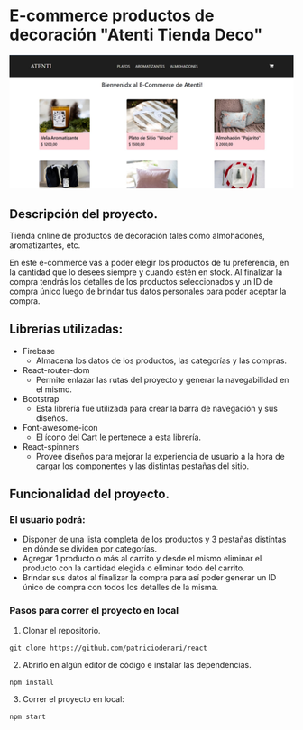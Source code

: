 # E-commerce productos de decoración "Atenti Tienda Deco"

![](public/atenti.jpg)

## Descripción del proyecto.

Tienda online de productos de decoración tales como almohadones, aromatizantes, etc.

En este e-commerce vas a poder elegir los productos de tu preferencia, en la cantidad que lo desees siempre y cuando estén en stock. Al finalizar la compra tendrás los detalles de los productos seleccionados y un ID de compra único luego de brindar tus datos personales para poder aceptar la compra.

## Librerías utilizadas:
- Firebase
  - Almacena los datos de los productos, las categorías y las compras.
- React-router-dom
  - Permite enlazar las rutas del proyecto y generar la navegabilidad en el mismo.
- Bootstrap
  - Esta librería fue utilizada para crear la barra de navegación y sus diseños.
- Font-awesome-icon
  - El ícono del Cart le pertenece a esta librería.
- React-spinners
  - Provee diseños para mejorar la experiencia de usuario a la hora de cargar los componentes y las distintas pestañas del sitio.

## Funcionalidad del proyecto.
### El usuario podrá:
- Disponer de una lista completa de los productos y 3 pestañas distintas en dónde se dividen por categorías.
- Agregar 1 producto o más al carrito y desde el mismo eliminar el producto con la cantidad elegida o eliminar todo del carrito.
- Brindar sus datos al finalizar la compra para así poder generar un ID único de compra con todos los detalles de la misma.

### Pasos para correr el proyecto en local
1. Clonar el repositorio.
```
git clone https://github.com/patriciodenari/react
```

2. Abrirlo en algún editor de código e instalar las dependencias.

```
npm install
```

3. Correr el proyecto en local:
```
npm start
```